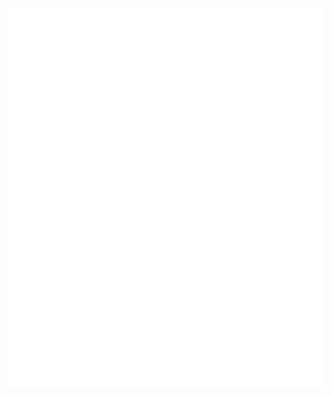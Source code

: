 <!--
[![My Awesome Stats](https://awesome-github-stats.azurewebsites.net/user-stats/techming?cardType=level)](https://git.io/awesome-stats-card)
-->
![Metrics](/github-metrics.svg)

<!--
**Techming/Techming** is a ✨ _special_ ✨ repository because its `README.md` (this file) appears on your GitHub profile.

Here are some ideas to get you started:

- 🔭 I’m currently working on ...
- 🌱 I’m currently learning ...
- 👯 I’m looking to collaborate on ...
- 🤔 I’m looking for help with ...
- 💬 Ask me about ...
- 📫 How to reach me: ...
- 😄 Pronouns: ...
- ⚡ Fun fact: ...
-->
